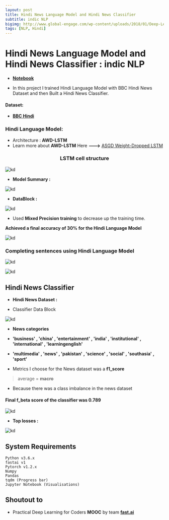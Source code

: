 ```yaml
---
layout: post
title: Hindi News Language Model and Hindi News Classifier 
subtitle: indic NLP
bigimg: http://www.global-engage.com/wp-content/uploads/2018/01/Deep-Learning-blog.png
tags: [NLP, Hindi]
---
```


# Hindi News Language Model and Hindi News Classifier : indic NLP

* [**Notebook**](https://github.com/shadab4150/Hindi-News-Language-Model-and-Classification-indic-NLP/blob/master/Hindi_News_Language_Model_and_Classification_indic_NLP_v2.ipynb)

* In this project I trained Hindi Language Model with BBC Hindi News Dataset and then Built a Hindi News Classifier.

#### Dataset:

* [**BBC Hindi**](https://github.com/NirantK/hindi2vec/releases/tag/bbc-hindi-v0.1)

### Hindi Language Model:

* Architecture : **AWD-LSTM**  
* Learn more about **AWD-LSTM** Here **--->** [ASGD Weight-Dropped LSTM](https://medium.com/ai%C2%B3-theory-practice-business/awd-lstm-6b2744e809c5)

<center><h3> LSTM cell structure </h3></center>

![kd](https://miro.medium.com/max/1023/1*Mr9zEA72R-LdAHtnXyZ0Eg.png)

* **Model Summary :**

![kd](https://i.ibb.co/yqwzj9w/awd-lstm.jpg)

* **DataBlock :**

![kd](https://i.ibb.co/H4QcsvV/data-show.jpg)

* Used **Mixed Precision training** to decrease up the training time.

**Achieved a final accuracy of 30% for the Hindi Language Model**

![kd](https://i.ibb.co/QpqqbjG/lm.jpg)

### Completing sentences using Hindi Language Model

![kd](https://i.ibb.co/NKTyPnX/bbc-saudi.jpg)

![kd](https://i.ibb.co/tqP6yDZ/bbc-london.jpg)

## Hindi News Classifier

* **Hindi News Dataset :**

* Classifier Data Block

![kd](https://i.ibb.co/L68bX8P/hind-classifier.jpg)

* **News categories**
* **'business' , 'china' , 'entertainment' , 'india' , 'institutional' , 'international' , 'learningenglish'**
* **'multimedia' , 'news' , 'pakistan' , 'science' , 'social' , 'southasia' , 'sport'**

* Metrics I choose for the News dataset was a **f1_score**
> average = **macro**

* Because there was a class imbalance in the news dataset

#### Final f_beta score of the classifier was 0.789
![kd](https://i.ibb.co/hXGTsZg/class-final.jpg)

* **Top losses :**

![kd](https://i.ibb.co/kgWTP0N/top-losses.jpg)


## System Requirements

```
Python v3.6.x
fastai v1
Pytorch v1.2.x
Numpy
Pandas
tqdm (Progress bar)
Jupyter Notebook (Visualisations)

```

## Shoutout to

* Practical Deep Learning for Coders **MOOC** by team [**fast.ai**](https://www.fast.ai/)

